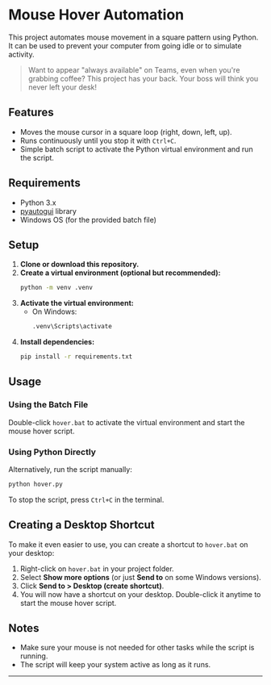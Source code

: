# Mouse Hover Automation

This project automates mouse movement in a square pattern using Python. It can be used to prevent your computer from going idle or to simulate activity.

> Want to appear "always available" on Teams, even when you're grabbing coffee? This project has your back. Your boss will think you never left your desk!

## Features

- Moves the mouse cursor in a square loop (right, down, left, up).
- Runs continuously until you stop it with `Ctrl+C`.
- Simple batch script to activate the Python virtual environment and run the script.

## Requirements

- Python 3.x
- [pyautogui](https://pypi.org/project/pyautogui/) library
- Windows OS (for the provided batch file)

## Setup

1. **Clone or download this repository.**
2. **Create a virtual environment (optional but recommended):**
   ```sh
   python -m venv .venv
   ```
3. **Activate the virtual environment:**
   - On Windows:
     ```sh
     .venv\Scripts\activate
     ```
4. **Install dependencies:**
   ```sh
   pip install -r requirements.txt
   ```

## Usage

### Using the Batch File

Double-click `hover.bat` to activate the virtual environment and start the mouse hover script.

### Using Python Directly

Alternatively, run the script manually:
```sh
python hover.py
```

To stop the script, press `Ctrl+C` in the terminal.

## Creating a Desktop Shortcut

To make it even easier to use, you can create a shortcut to `hover.bat` on your desktop:

1. Right-click on `hover.bat` in your project folder.
2. Select **Show more options** (or just **Send to** on some Windows versions).
3. Click **Send to > Desktop (create shortcut)**.
4. You will now have a shortcut on your desktop. Double-click it anytime to start the mouse hover script.

## Notes

- Make sure your mouse is not needed for other tasks while the script is running.
- The script will keep your system active as long as it runs.

---
